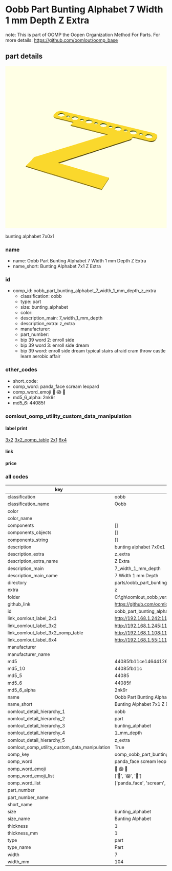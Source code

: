 # Oobb Part Bunting Alphabet 7 Width 1 mm Depth Z Extra  

note: This is part of OOMP the Oopen Organization Method For Parts. For more details: https://github.com/oomlout/oomp_base

##  part details
  

[![](3dpr.png)](3dpr.png)

bunting alphabet 7x0x1



### name
* name: Oobb Part Bunting Alphabet 7 Width 1 mm Depth Z Extra
* name_short: Bunting Alphabet 7x1 Z Extra
### id
* oomp_id: oobb_part_bunting_alphabet_7_width_1_mm_depth_z_extra
  * classification: oobb
  * type: part
  * size: bunting_alphabet
  * color: 
  * description_main: 7_width_1_mm_depth
  * description_extra: z_extra
  * manufacturer: 
  * part_number: 
  * bip 39 word 2: enroll side
  * bip 39 word 3: enroll side dream
  * bip 39 word: enroll side dream typical stairs afraid cram throw castle learn aerobic affair

### other_codes
* short_code: 
* oomp_word: panda_face scream leopard
* oomp_word_emoji :panda_face: :scream: :leopard:
* md5_6_alpha: 2nk9r
* md5_6: 44085f






### oomlout_oomp_utility_custom_data_manipulation
#### label print
[3x2](http://192.168.1.245:1112/?label=oomp%202nk9r)
[3x2_oomp_table](http://192.168.1.108:1112/?label=oomp%202nk9r)
[2x1](http://192.168.1.242:1112/?label=oomp%202nk9r)
[6x4](http://192.168.1.55:1112/?label=oomp%202nk9r)    

#### link

                              

#### price







### all codes 
| key | value |  
| --- | --- |  
| classification | oobb |  
| classification_name | Oobb |  
| color |  |  
| color_name |  |  
| components | [] |  
| components_objects | [] |  
| components_string | [] |  
| description | bunting alphabet 7x0x1 |  
| description_extra | z_extra |  
| description_extra_name | Z Extra |  
| description_main | 7_width_1_mm_depth |  
| description_main_name | 7 Width 1 mm Depth |  
| directory | parts/oobb_part_bunting_alphabet_7_width_1_mm_depth_z_extra |  
| extra | z |  
| folder | C:\gh\oomlout_oobb_version_4_generated_parts\things\oobb_part_bunting_alphabet_7_width_1_mm_depth_z_extra |  
| github_link | https://github.com/oomlout/oomlout_oomp_part_src/tree/main/parts/oobb_part_bunting_alphabet_7_width_1_mm_depth_z_extra |  
| id | oobb_part_bunting_alphabet_7_width_1_mm_depth_z_extra |  
| link_oomlout_label_2x1 | http://192.168.1.242:1112/?label=oomp%202nk9r |  
| link_oomlout_label_3x2 | http://192.168.1.245:1112/?label=oomp%202nk9r |  
| link_oomlout_label_3x2_oomp_table | http://192.168.1.108:1112/?label=oomp%202nk9r |  
| link_oomlout_label_6x4 | http://192.168.1.55:1112/?label=oomp%202nk9r |  
| manufacturer |  |  
| manufacturer_name |  |  
| md5 | 44085fb11ce14644126a2ebe8531fa59 |  
| md5_10 | 44085fb11c |  
| md5_5 | 44085 |  
| md5_6 | 44085f |  
| md5_6_alpha | 2nk9r |  
| name | Oobb Part Bunting Alphabet 7 Width 1 mm Depth Z Extra |  
| name_short | Bunting Alphabet 7x1 Z Extra |  
| oomlout_detail_hierarchy_1 | oobb |  
| oomlout_detail_hierarchy_2 | part |  
| oomlout_detail_hierarchy_3 | bunting_alphabet |  
| oomlout_detail_hierarchy_4 | 1_mm_depth |  
| oomlout_detail_hierarchy_5 | z_extra |  
| oomlout_oomp_utility_custom_data_manipulation | True |  
| oomp_key | oomp_oobb_part_bunting_alphabet_7_width_1_mm_depth_z_extra |  
| oomp_word | panda_face scream leopard |  
| oomp_word_emoji | :panda_face: :scream: :leopard: |  
| oomp_word_emoji_list | [':panda_face:', ':scream:', ':leopard:'] |  
| oomp_word_list | ['panda_face', 'scream', 'leopard'] |  
| part_number |  |  
| part_number_name |  |  
| short_name |  |  
| size | bunting_alphabet |  
| size_name | Bunting Alphabet |  
| thickness | 1 |  
| thickness_mm | 1 |  
| type | part |  
| type_name | Part |  
| width | 7 |  
| width_mm | 104 |  

